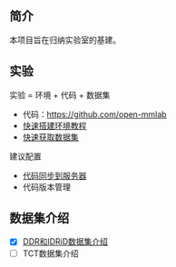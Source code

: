 
## 简介
本项目旨在归纳实验室的基建。


## 实验
实验 = 环境 + 代码 + 数据集

* 代码：https://github.com/open-mmlab
* [快速搭建环境教程](docs/envs.md)
* [快速获取数据集](docs/datasets/README.md)

建议配置

* [代码同步到服务器](docs/sftp.md)
* 代码版本管理

## 数据集介绍

* [x] [DDR和IDRiD数据集介绍](docs/ddr&idrid.md)
* [ ] TCT数据集介绍
